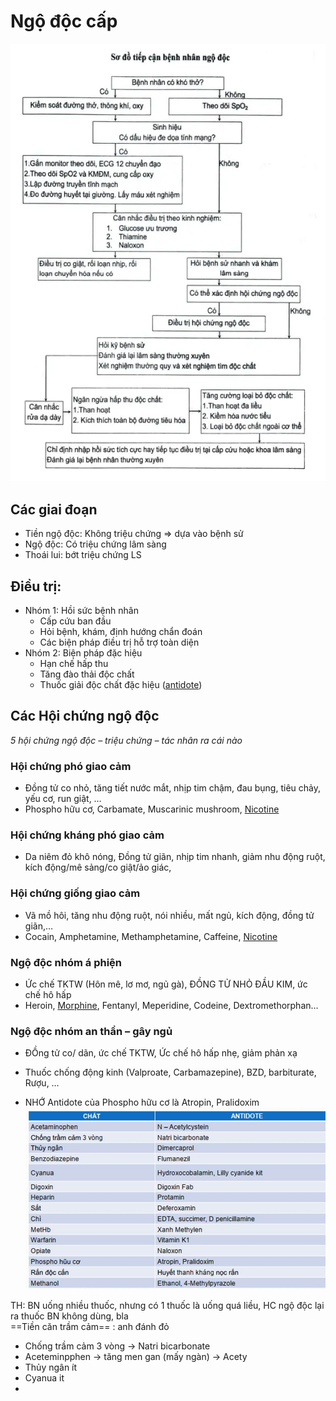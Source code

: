 # Ngộ độc cấp  
  
![NGỘ ĐỘC CẤP-20240607103615334.webp](../../../../200%20FILES/201%20Image/NG%E1%BB%98%20%C4%90%E1%BB%98C%20C%E1%BA%A4P-20240607103615334.webp)  
## Các giai đoạn  
- Tiền ngộ độc: Không triệu chứng => dựa vào bệnh sử  
- Ngộ độc: Có triệu chứng lâm sàng  
- Thoái lui: bớt triệu chứng LS  
## Điều trị:  
- Nhóm 1: Hồi sức bệnh nhân  
	- Cấp cứu ban đầu  
	- Hỏi bệnh, khám, định hướng chẩn đoán  
	- Các biện pháp điều trị hỗ trợ toàn diện  
- Nhóm 2: Biện pháp đặc hiệu  
	- Hạn chế hấp thu  
	- Tăng đào thải độc chất  
	- Thuốc giải độc chất đặc hiệu ([antidote](../../../../100%20Reference%20notes/antidote.md))  
## Các Hội chứng ngộ độc  
*5 hội chứng ngộ độc – triệu chứng – tác nhân ra cái nào*  
### Hội chứng phó giao cảm  
- Đồng tử co nhỏ, tăng tiết nước mắt, nhịp tim chậm, đau bụng, tiêu chảy, yếu cơ, run giật, …  
- Phospho hữu cơ, Carbamate, Muscarinic mushroom, [Nicotine](Ng%E1%BB%99%20%C4%91%E1%BB%99c%20Nicotine.md)  
### Hội chứng kháng phó giao cảm  
- Da niêm đỏ khô nóng, Đồng tử giãn, nhịp tim nhanh, giảm nhu động ruột, kích động/mê sảng/co giật/ảo giác,  
### Hội chứng giống giao cảm  
- Vã mồ hôi, tăng nhu động ruột, nói nhiều, mất ngủ, kích động, đồng tử giãn,…  
- Cocain, Amphetamine, Methamphetamine, Caffeine, [Nicotine](Ng%E1%BB%99%20%C4%91%E1%BB%99c%20Nicotine.md)  
### Ngộ độc nhóm á phiện  
- Ức chế TKTW (Hôn mê, lơ mơ, ngủ gà), ĐỒNG TỬ NHỎ ĐẦU KIM, ức chế hô hấp  
- Heroin, [Morphine](Ng%E1%BB%99%20%C4%91%E1%BB%99c%20Morphine.md), Fentanyl, Meperidine, Codeine, Dextromethorphan…  
### Ngộ độc nhóm an thần – gây ngủ  
- ĐỒng tử co/ dãn, ức chế TKTW, Ức chế hô hấp nhẹ, giảm phản xạ  
- Thuốc chống động kinh (Valproate, Carbamazepine), BZD, barbiturate, Rượu, …  
  
  
- NHỚ Antidote của Phospho hữu cơ là Atropin, Pralidoxim  
![Antidote.jpeg](../../../200%20Files/image/image/Antidote.jpeg)  
  
  
  
TH: BN uống nhiều thuốc, nhưng có 1 thuốc là uống quá liều, HC ngộ độc lại ra thuốc BN không dùng, bla  
==Tiền căn trầm cảm== : anh đánh đỏ  
- Chống trầm cảm 3 vòng -> Natri bicarbonate  
- Aceteminpphen -> tăng men gan (mấy ngàn) -> Acety  
- Thủy ngân ít  
- Cyanua it  
- 